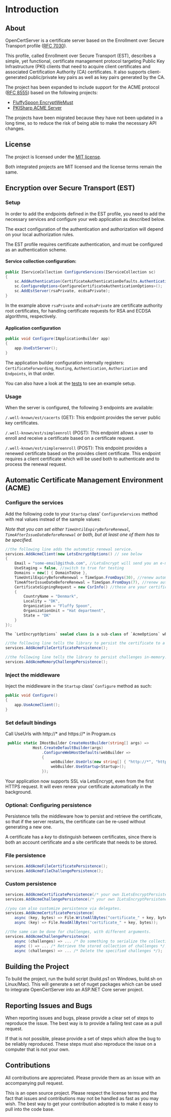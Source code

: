 # Introduction

## About

OpenCertServer is a certificate server based on the Enrollment over Secure Transport profile ([RFC 7030](https://datatracker.ietf.org/doc/html/rfc7030)).

This profile, called Enrollment over Secure Transport (EST), describes a simple, yet functional, certificate management protocol targeting Public Key Infrastructure (PKI) clients that need to acquire client certificates and associated Certification Authority (CA) certificates. It also supports client-generated public/private key pairs as well as key pairs generated by the CA.

The project has been expanded to include support for the ACME protocol ([RFC 8555](https://www.rfc-editor.org/rfc/rfc8555.txt)) based on the following projects:

- [FluffySpoon EncryptWeMust](https://github.com/ffMathy/FluffySpoon.AspNet.EncryptWeMust)
- [PKISharp ACME Server](https://github.com/PKISharp/ACME-Server)

The projects have been migrated because they have not been updated in a long time, so to reduce the risk of being able to make the necessary API changes.

## License

The project is licensed under the [MIT license](LICENSE).

Both integrated projects are MIT licensed and the license terms remain the same.

## Encryption over Secure Transport (EST)

### Setup

In order to add the endpoints defined in the EST profile, you need to add the necessary services and configure your web application as described below.

The exact configuration of the authentication and authorization will depend on your local authorization rules.

The EST profile requires certificate authentication, and must be configured as an authentication scheme.

#### Service collection configuration:

```csharp
public IServiceCollection ConfigureServices(IServiceCollection sc)
{
    sc.AddAuthentication(CertificateAuthenticationDefaults.AuthenticationScheme);
    sc.ConfigureOptions<ConfigureCertificateAuthenticationOptions>();
    sc.AddEstServer(rsaPrivate, ecdsaPrivate);
}
```

In the example above ```rsaPrivate``` and ```ecdsaPrivate``` are certificate authority root certificates, for handling certificate requests for RSA and ECDSA algorithms, respectively.

#### Application configuration

```csharp
public void Configure(IApplicationBuilder app)
{
    app.UseEstServer();
}
```

The application builder configuration internally registers: `CertificateForwarding`, `Routing`, `Authentication`, `Authorization` and `Endpoints`, in that order.

You can also have a look at the [tests](tests/opencertserver.tests/WebServerTests.cs) to see an example setup.

### Usage

When the server is configured, the following 3 endpoints are available:

`/.well-known/est/cacerts` (GET): This endpoint provides the server public key certificates.

`/.well-known/est/simpleenroll` (POST): This endpoint allows a user to enroll and receive a certificate based on a certificate request.

`/.well-known/est/simplereenroll` (POST): This endpoint provides a renewed certificate based on the provides client certificate. This endpoint requires a client certificate which will be used both to authenticate and to process the renewal request.

## Automatic Certificate Management Environment (ACME)

### Configure the services

Add the following code to your `Startup` class' `ConfigureServices` method with real values instead of the sample values:

_Note that you can set either `TimeUntilExpiryBeforeRenewal`, `TimeAfterIssueDateBeforeRenewal` or both, but at least one of them has to be specified._

```csharp
//the following line adds the automatic renewal service.
services.AddAcmeClient(new LetsEncryptOptions() // see below
{
	Email = "some-email@github.com", //LetsEncrypt will send you an e-mail here when the certificate is about to expire
	UseStaging = false, //switch to true for testing
	Domains = new[] { DomainToUse },
	TimeUntilExpiryBeforeRenewal = TimeSpan.FromDays(30), //renew automatically 30 days before expiry
	TimeAfterIssueDateBeforeRenewal = TimeSpan.FromDays(7), //renew automatically 7 days after the last certificate was issued
	CertificateSigningRequest = new CsrInfo() //these are your certificate details
	{
		CountryName = "Denmark",
		Locality = "DK",
		Organization = "Fluffy Spoon",
		OrganizationUnit = "Hat department",
		State = "DK"
	}
});

The `LetEncryptOptions` sealed class is a sub-class of `AcmeOptions` which is configured to use the LetsEncrypt endpoints. To use a custom ACME server, create your own options sealed class which inherits from `AcmeOptions`.

//the following line tells the library to persist the certificate to a file, so that if the server restarts, the certificate can be re-used without generating a new one.
services.AddAcmeFileCertificatePersistence();

//the following line tells the library to persist challenges in-memory. challenges are the "/.well-known" URL codes that LetsEncrypt will call.
services.AddAcmeMemoryChallengePersistence();
```

### Inject the middleware
Inject the middleware in the `Startup` class' `Configure` method as such:

```csharp
public void Configure()
{
	app.UseAcmeClient();
}
```

### Set default bindings

Call UseUrls with http://* and https://* in Program.cs

```csharp
 public static IHostBuilder CreateHostBuilder(string[] args) =>
            Host.CreateDefaultBuilder(args)
                .ConfigureWebHostDefaults(webBuilder =>
                {
                    webBuilder.UseUrls(new string[] { "http://*", "https://*" });
                    webBuilder.UseStartup<Startup>();
                });
```

Your application now supports SSL via LetsEncrypt, even from the first HTTPS request. It will even renew your certificate automatically in the background.

### Optional: Configuring persistence

Persistence tells the middleware how to persist and retrieve the certificate, so that if the server restarts, the certificate can be re-used without generating a new one.

A certificate has a _key_ to distinguish between certificates, since there is both an account certificate and a site certificate that needs to be stored.

### File persistence

```csharp
services.AddAcmeFileCertificatePersistence();
services.AddAcmeFileChallengePersistence();
```

### Custom persistence

```csharp
services.AddAcmeCertificatePersistence(/* your own ILetsEncryptPersistence implementation */);
services.AddAcmeChallengePersistence(/* your own ILetsEncryptPersistence implementation */);

//you can also customize persistence via delegates.
services.AddAcmeCertificatePersistence(
	async (key, bytes) => File.WriteAllBytes("certificate_" + key, bytes),
	async (key) => File.ReadAllBytes("certificate_" + key, bytes));

//the same can be done for challenges, with different arguments.
services.AddAcmeChallengePersistence(
	async (challenges) => ... /* Do something to serialize the collection of challenges and store it */,
	async () => ... /* Retrieve the stored collection of challenges */,
	async (challenges) => ... /* Delete the specified challenges */);
```

## Building the Project

To build the project, run the build script (build.ps1 on Windows, build.sh on Linux/Mac). This will generate a set of nuget packages which can be used to integrate OpenCertServer into an ASP.NET Core server project.

## Reporting Issues and Bugs

When reporting issues and bugs, please provide a clear set of steps to reproduce the issue. The best way is to provide a failing test case as a pull request.

If that is not possible, please provide a set of steps which allow the bug to be reliably reproduced. These steps must also reproduce the issue on a computer that is not your own.

## Contributions

All contributions are appreciated. Please provide them as an issue with an accompanying pull request.

This is an open source project. Please respect the license terms and the fact that issues and contributions may not be handled as fast as you may wish. The best way to get your contribution adopted is to make it easy to pull into the code base.
